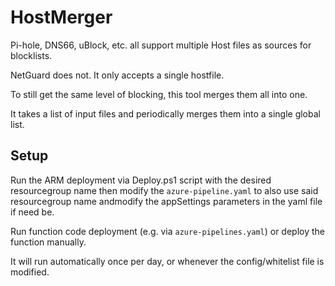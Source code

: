 # HostMerger

Pi-hole, DNS66, uBlock, etc. all support multiple Host files as sources for blocklists.

NetGuard does not. It only accepts a single hostfile.

To still get the same level of blocking, this tool merges them all into one.

It takes a list of input files and periodically merges them into a single global list.

## Setup

Run the ARM deployment via Deploy.ps1 script with the desired resourcegroup name then modify the `azure-pipeline.yaml` to also use said resourcegroup name andmodify the appSettings parameters in the yaml file if need be.

Run function code deployment (e.g. via `azure-pipelines.yaml`) or deploy the function manually.

It will run automatically once per day, or whenever the config/whitelist file is modified.
